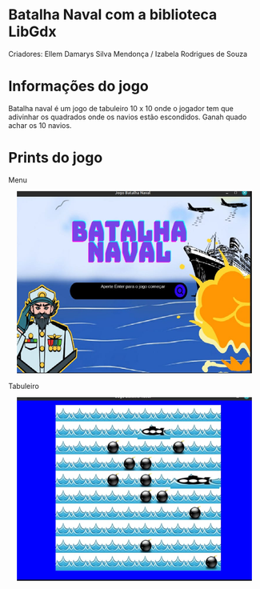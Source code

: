 # Batalha Naval com a biblioteca LibGdx
Criadores: Ellem Damarys Silva Mendonça / Izabela Rodrigues de Souza
# Informações do jogo
Batalha naval é um jogo de tabuleiro 10 x 10 onde o jogador tem que adivinhar os quadrados onde os navios estão escondidos. Ganah quado achar os 10 navios.
# Prints do jogo
Menu
<p align="center">
<img width="470" src="BatalhaNavalGame/assets/Menu.jpeg">
</p>
Tabuleiro
<p align="center">
<img width="470" src="BatalhaNavalGame/assets/Tabuleiro.jpeg">
</p>




